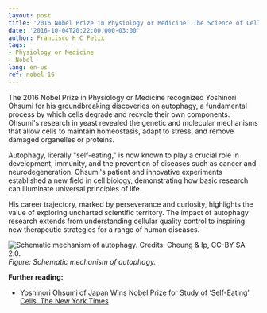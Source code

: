 ```yaml
---
layout: post
title: '2016 Nobel Prize in Physiology or Medicine: The Science of Cellular Recycling'
date: '2016-10-04T20:22:00.000-03:00'
author: Francisco H C Felix
tags:
- Physiology or Medicine
- Nobel
lang: en-us
ref: nobel-16
---
```


The 2016 Nobel Prize in Physiology or Medicine recognized Yoshinori Ohsumi for his groundbreaking discoveries on autophagy, a fundamental process by which cells degrade and recycle their own components. Ohsumi's research in yeast revealed the genetic and molecular mechanisms that allow cells to maintain homeostasis, adapt to stress, and remove damaged organelles or proteins.

Autophagy, literally "self-eating," is now known to play a crucial role in development, immunity, and the prevention of diseases such as cancer and neurodegeneration. Ohsumi's patient and innovative experiments established a new field in cell biology, demonstrating how basic research can illuminate universal principles of life.

His career trajectory, marked by perseverance and curiosity, highlights the value of exploring uncharted scientific territory. The impact of autophagy research extends from understanding cellular quality control to inspiring new therapeutic strategies for a range of human diseases.

![Schematic mechanism of autophagy. Credits: Cheung & Ip, CC-BY SA 2.0.](https://upload.wikimedia.org/wikipedia/commons/1/11/Autophagy.jpg)
_Figure: Schematic mechanism of autophagy._

**Further reading:**

- [Yoshinori Ohsumi of Japan Wins Nobel Prize for Study of ‘Self-Eating’ Cells. The New York Times](https://www.nytimes.com/2016/10/04/science/yoshinori-ohsumi-nobel-prize-medicine.html)
